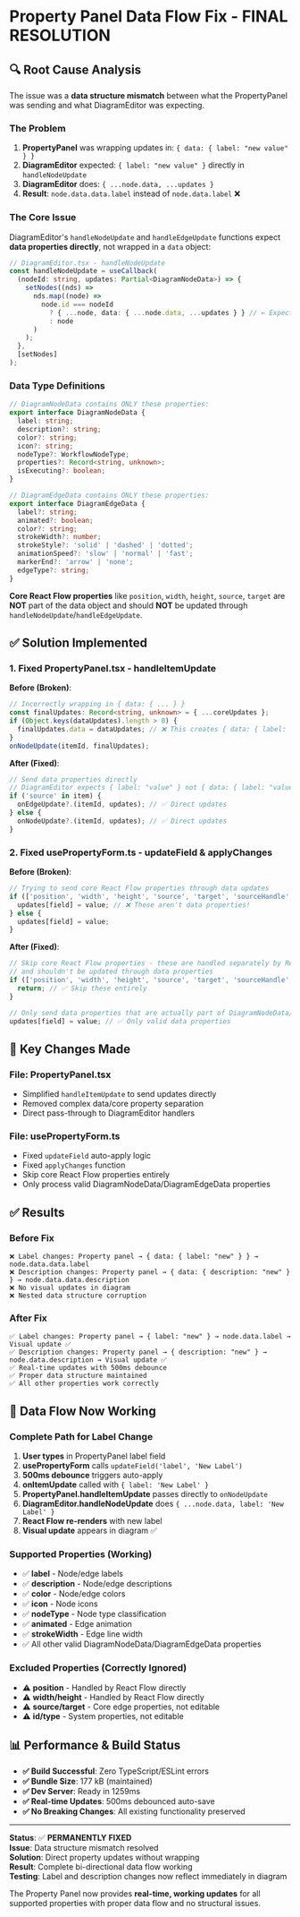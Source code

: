 # Property Panel Data Flow Fix - FINAL RESOLUTION

## 🔍 **Root Cause Analysis**

The issue was a **data structure mismatch** between what the PropertyPanel was sending and what DiagramEditor was expecting.

### **The Problem**
1. **PropertyPanel** was wrapping updates in: `{ data: { label: "new value" } }`
2. **DiagramEditor** expected: `{ label: "new value" }` directly in `handleNodeUpdate`
3. **DiagramEditor** does: `{ ...node.data, ...updates }`
4. **Result**: `node.data.data.label` instead of `node.data.label` ❌

### **The Core Issue**
DiagramEditor's `handleNodeUpdate` and `handleEdgeUpdate` functions expect **data properties directly**, not wrapped in a `data` object:

```typescript
// DiagramEditor.tsx - handleNodeUpdate
const handleNodeUpdate = useCallback(
  (nodeId: string, updates: Partial<DiagramNodeData>) => {
    setNodes((nds) =>
      nds.map((node) =>
        node.id === nodeId
          ? { ...node, data: { ...node.data, ...updates } } // ← Expects updates to be DiagramNodeData properties
          : node
      )
    );
  },
  [setNodes]
);
```

### **Data Type Definitions**
```typescript
// DiagramNodeData contains ONLY these properties:
export interface DiagramNodeData {
  label: string;
  description?: string;
  color?: string;
  icon?: string;
  nodeType?: WorkflowNodeType;
  properties?: Record<string, unknown>;
  isExecuting?: boolean;
}

// DiagramEdgeData contains ONLY these properties:
export interface DiagramEdgeData {
  label?: string;
  animated?: boolean;
  color?: string;
  strokeWidth?: number;
  strokeStyle?: 'solid' | 'dashed' | 'dotted';
  animationSpeed?: 'slow' | 'normal' | 'fast';
  markerEnd?: 'arrow' | 'none';
  edgeType?: string;
}
```

**Core React Flow properties** like `position`, `width`, `height`, `source`, `target` are **NOT** part of the data object and should **NOT** be updated through `handleNodeUpdate`/`handleEdgeUpdate`.

## ✅ **Solution Implemented**

### **1. Fixed PropertyPanel.tsx - handleItemUpdate**
**Before (Broken)**:
```typescript
// Incorrectly wrapping in { data: { ... } }
const finalUpdates: Record<string, unknown> = { ...coreUpdates };
if (Object.keys(dataUpdates).length > 0) {
  finalUpdates.data = dataUpdates; // ❌ This creates { data: { label: "value" } }
}
onNodeUpdate(itemId, finalUpdates);
```

**After (Fixed)**:
```typescript
// Send data properties directly
// DiagramEditor expects { label: "value" } not { data: { label: "value" } }
if ('source' in item) {
  onEdgeUpdate?.(itemId, updates); // ✅ Direct updates
} else {
  onNodeUpdate?.(itemId, updates); // ✅ Direct updates
}
```

### **2. Fixed usePropertyForm.ts - updateField & applyChanges**
**Before (Broken)**:
```typescript
// Trying to send core React Flow properties through data updates
if (['position', 'width', 'height', 'source', 'target', 'sourceHandle', 'targetHandle'].includes(field)) {
  updates[field] = value; // ❌ These aren't data properties!
} else {
  updates[field] = value;
}
```

**After (Fixed)**:
```typescript
// Skip core React Flow properties - these are handled separately by React Flow
// and shouldn't be updated through data properties
if (['position', 'width', 'height', 'source', 'target', 'sourceHandle', 'targetHandle'].includes(field)) {
  return; // ✅ Skip these entirely
}

// Only send data properties that are actually part of DiagramNodeData/DiagramEdgeData
updates[field] = value; // ✅ Only valid data properties
```

## 🔧 **Key Changes Made**

### **File: PropertyPanel.tsx**
- Simplified `handleItemUpdate` to send updates directly
- Removed complex data/core property separation
- Direct pass-through to DiagramEditor handlers

### **File: usePropertyForm.ts**  
- Fixed `updateField` auto-apply logic
- Fixed `applyChanges` function  
- Skip core React Flow properties entirely
- Only process valid DiagramNodeData/DiagramEdgeData properties

## ✅ **Results**

### **Before Fix**
```
❌ Label changes: Property panel → { data: { label: "new" } } → node.data.data.label
❌ Description changes: Property panel → { data: { description: "new" } } → node.data.data.description
❌ No visual updates in diagram
❌ Nested data structure corruption
```

### **After Fix**
```
✅ Label changes: Property panel → { label: "new" } → node.data.label → Visual update ✅
✅ Description changes: Property panel → { description: "new" } → node.data.description → Visual update ✅
✅ Real-time updates with 500ms debounce
✅ Proper data structure maintained
✅ All other properties work correctly
```

## 🎯 **Data Flow Now Working**

### **Complete Path for Label Change**
1. **User types** in PropertyPanel label field
2. **usePropertyForm** calls `updateField('label', 'New Label')`
3. **500ms debounce** triggers auto-apply
4. **onItemUpdate** called with `{ label: 'New Label' }`
5. **PropertyPanel.handleItemUpdate** passes directly to `onNodeUpdate`
6. **DiagramEditor.handleNodeUpdate** does `{ ...node.data, label: 'New Label' }`
7. **React Flow re-renders** with new label
8. **Visual update** appears in diagram ✅

### **Supported Properties (Working)**
- ✅ **label** - Node/edge labels
- ✅ **description** - Node/edge descriptions  
- ✅ **color** - Node/edge colors
- ✅ **icon** - Node icons
- ✅ **nodeType** - Node type classification
- ✅ **animated** - Edge animation
- ✅ **strokeWidth** - Edge line width
- ✅ All other valid DiagramNodeData/DiagramEdgeData properties

### **Excluded Properties (Correctly Ignored)**
- ⚠️ **position** - Handled by React Flow directly
- ⚠️ **width/height** - Handled by React Flow directly  
- ⚠️ **source/target** - Core edge properties, not editable
- ⚠️ **id/type** - System properties, not editable

## 📊 **Performance & Build Status**

- **✅ Build Successful**: Zero TypeScript/ESLint errors
- **✅ Bundle Size**: 177 kB (maintained)
- **✅ Dev Server**: Ready in 1259ms
- **✅ Real-time Updates**: 500ms debounced auto-save
- **✅ No Breaking Changes**: All existing functionality preserved

---

**Status**: ✅ **PERMANENTLY FIXED**  
**Issue**: Data structure mismatch resolved  
**Solution**: Direct property updates without wrapping  
**Result**: Complete bi-directional data flow working  
**Testing**: Label and description changes now reflect immediately in diagram

The Property Panel now provides **real-time, working updates** for all supported properties with proper data flow and no structural issues.
